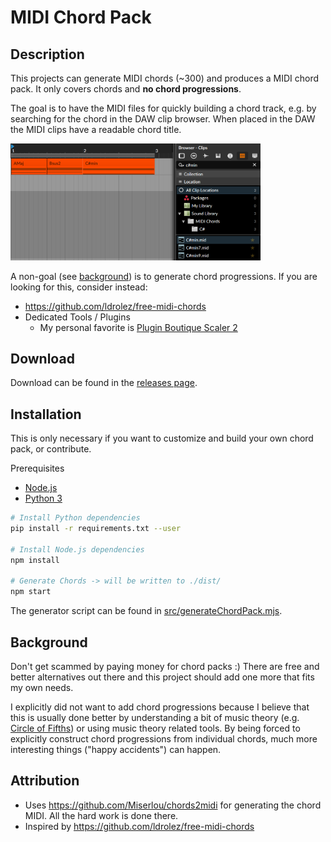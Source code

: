 # MIDI Chord Pack

## Description

This projects can generate MIDI chords (~300) and produces a MIDI chord pack.
It only covers chords and **no chord progressions**.

The goal is to have the MIDI files for quickly building a chord track, e.g. by searching for the chord in the DAW clip browser. When placed in the DAW the MIDI clips have a readable chord title.

<img src="./assets/bitwig-example.png" width="400" title="Example in Bitwig for a chord track and using clip browser" />

A non-goal (see [background](#background)) is to generate chord progressions. If you are looking for this, consider instead:

* https://github.com/ldrolez/free-midi-chords
* Dedicated Tools / Plugins
    * My personal favorite is [Plugin Boutique Scaler 2](https://www.pluginboutique.com/meta_products/6414)

## Download

Download can be found in the [releases page](https://github.com/Fannon/midi-chords/releases).

## Installation

This is only necessary if you want to customize and build your own chord pack, or contribute.

Prerequisites
* [Node.js](https://nodejs.org/en/)
* [Python 3](https://www.python.org/downloads/)

```bash
# Install Python dependencies
pip install -r requirements.txt --user 

# Install Node.js dependencies
npm install

# Generate Chords -> will be written to ./dist/
npm start
```

The generator script can be found in [src/generateChordPack.mjs](./src/generateChordPack.mjs).

## Background

Don't get scammed by paying money for chord packs :) 
There are free and better alternatives out there and this project should add one more that fits my own needs. 

I explicitly did not want to add chord progressions because I believe that this is usually done better by understanding a bit of music theory (e.g. [Circle of Fifths](https://en.wikipedia.org/wiki/Circle_of_fifths)) or using music theory related tools. By being forced to explicitly construct chord progressions from individual chords, much more interesting things ("happy accidents") can happen.

## Attribution 

* Uses https://github.com/Miserlou/chords2midi for generating the chord MIDI. All the hard work is done there.
* Inspired by https://github.com/ldrolez/free-midi-chords 
